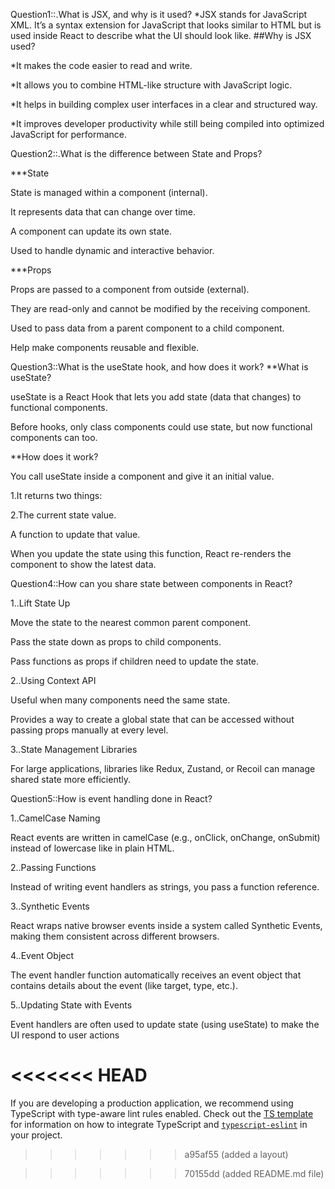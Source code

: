 Question1::.What is JSX, and why is it used?
*JSX stands for JavaScript XML.
It’s a syntax extension for JavaScript that looks similar to HTML but is used inside React to describe what the UI should look like.
##Why is JSX used?

*It makes the code easier to read and write.

*It allows you to combine HTML-like structure with JavaScript logic.

*It helps in building complex user interfaces in a clear and structured way.

*It improves developer productivity while still being compiled into optimized JavaScript for performance.

Question2::.What is the difference between State and Props?


***State

State is managed within a component (internal).

It represents data that can change over time.

A component can update its own state.

Used to handle dynamic and interactive behavior.

***Props

Props are passed to a component from outside (external).

They are read-only and cannot be modified by the receiving component.

Used to pass data from a parent component to a child component.

Help make components reusable and flexible.

Question3::What is the useState hook, and how does it work?
**What is useState?

useState is a React Hook that lets you add state (data that changes) to functional components.

Before hooks, only class components could use state, but now functional components can too.

**How does it work?

You call useState inside a component and give it an initial value.

1.It returns two things:

2.The current state value.

A function to update that value.

When you update the state using this function, React re-renders the component to show the latest data.

Question4::How can you share state between components in React?

1..Lift State Up

Move the state to the nearest common parent component.

Pass the state down as props to child components.

Pass functions as props if children need to update the state.

2..Using Context API

Useful when many components need the same state.

Provides a way to create a global state that can be accessed without passing props manually at every level.

3..State Management Libraries

For large applications, libraries like Redux, Zustand, or Recoil can manage shared state more efficiently.


Question5::How is event handling done in React?

1..CamelCase Naming

React events are written in camelCase (e.g., onClick, onChange, onSubmit) instead of lowercase like in plain HTML.

2..Passing Functions

Instead of writing event handlers as strings, you pass a function reference.

3..Synthetic Events

React wraps native browser events inside a system called Synthetic Events, making them consistent across different browsers.

4..Event Object

The event handler function automatically receives an event object that contains details about the event (like target, type, etc.).

5..Updating State with Events

Event handlers are often used to update state (using useState) to make the UI respond to user actions









<<<<<<< HEAD
=======
If you are developing a production application, we recommend using TypeScript with type-aware lint rules enabled. Check out the [TS template](https://github.com/vitejs/vite/tree/main/packages/create-vite/template-react-ts) for information on how to integrate TypeScript and [`typescript-eslint`](https://typescript-eslint.io) in your project.
>>>>>>> a95af55 (added a layout)



>>>>>>> 70155dd (added README.md file)
